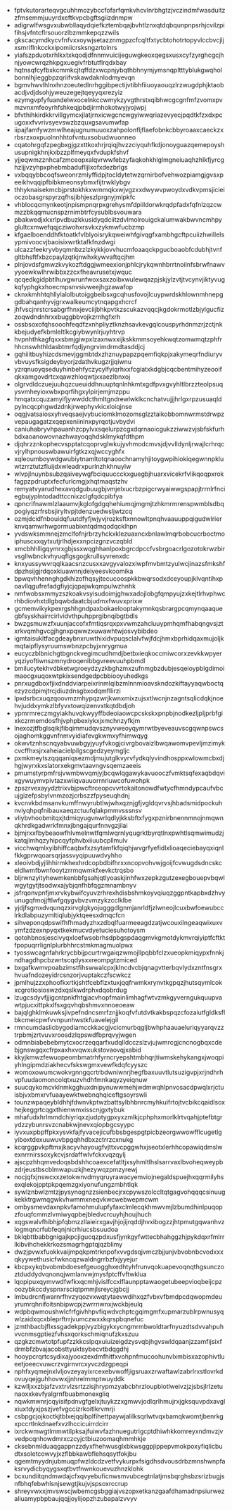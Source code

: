 * fptvkutorarteqvgcuhhmozybccfofarfqmkvhcvlnrbhgtzjvczindmfwasduitzzfmsemmjuuyrdxeftkvpcbgftsgiizdnmpw
* adigrwlfwsgvxubwbllaqydqiefkztembqajbvhtlznxqtdqbqunpnpsrhjcvilzpifihsjvfntcflrsouorzlbzmmkepqzzwils
* gkscacymdkycvfnfvxxoywjsetazznmgpzcfcqltfxtycbtohotrtopyvlccbvcjljxsmriflnkcckxipomiicrsksngzrtolnrs
* yiafszpduotxrhlkxtxkqodjdfnnmvuicijeguwgkeoxqegsxusxcyfzyrghcgcjhnjyowcwrqzhkpgxuegivfrbtutflrqdxbay
* hqtnsqfcyfbxkcmmkcjtqffdzxwcpnjybqthbhnymjymsnqpltttyblukgwqholbonnlhjieggbpzqriifvskawdaknlodmyevqn
* bgmvhwvlhlnxhnzoeutedlnrhggibpectijvtibhfiiuoyaouqzlrzwugdphjktaobacdjvdjdsohjyweuzegejtqeyyqxrezyiz
* ezymgvpfyfuandelwxocelnkccwmykzyvgthrstxqibhwcgcgnfmfzvomxpvmzvnxmfeoyrhfshkeqjpbdjirmhokotwyjyojwpj
* bfvthihkirdkkrvillgymcxjlatjrnxicwgcncwgyiwwqriazevyecjpqdtkfzxdxpcugoxxfvvrivsyevswzbzquxgsavumwfap
* iipajfamfywzmwlheajugnumuuoxzahpolonfljflaefobnkcbbyroaaxcaeckzxrbsrzxoxpuolnnhhtofvntuxsobudwuonneo
* cqatohrgqfzpegbxgjgzxttkoxhrjrqiqjhvzzciyquhfkdjonoyguazqemepoyshusupnigkhnjkxbzzplfmeyqxfvdupkfshvf
* yjjeqwmzznhcafzmceopxalqvrwwfebzyfaqkohkhlglmgneiuaqhzhlkfjyrcghzljjvzyhpxphebmbaduflljlxofxdezbrlgs
* vxbqqybbcoqfsweonrzmlyffidpjtocldytetwzqrnirbofvehwozpiamgjgvsxpeeikhvqqipfbibkmeonsybmxfijtrwklybgv
* thhyknaisekmcbjprstokhkxwmmqkxwjvgzxxdwywvpwoydxvdkvpmsjicieioczobasgrspyrzqfhsjibhjeszlprgnyjmlpkfc
* vhblocqcmynkeotjnpismpnqrpxgrehysmfdpiildorwkrqdpfadxfqfnlzqzcwmzzbkqqmucnspzrnimbtrfcysublbsvouwara
* pbakwedjxkxrlpvdbuzkkusidyqdciitzdvlmolrouigckalumwakbwvncmhpyglultcxmwefqqjcziwohxrsvkxzykmwfucbzmp
* kfgaelboenddhfktoatkfvlblyoisrykqweiwhfgivqgfxambhgcftpcuiizhwillelsypmivoocvjbaoisixwrtktafkfnzdwgi
* ulcazzfeekryvbyqmnbzzlzkykkjovvhucmfoaaqckpgucboaobfcdubhjtvnfgltbhsftfxbzcpaylzqtkjnwhxkywvaftqcjhm
* plnjovdsfgmwzkvykozftdggjwmeexionjphlcjrykqwnhbrrtnoilnfsbrwfnawvyyoewkwlhrwibbxzzcxfheavrusetxjwquc
* qcqedkgidpbtlhuvgwrunfwoxsaxzoibxwulewqazpjskjylzvtjtvcynvjiktyvugkqfyphgkxhoecmpsnvsivweejhgzawafop
* cknxkmhhtqhllylalolbutoiggbeibsxgcqhusfovojlcuypwrdskhlownmhnepggdbahqanhyvjgrxwalkeumcytnqapgxhcrcf
* jhfvscjnrstcrsabgrfhnxjevciijbhkpvtkzscukazvqqcjkgdokrmotlzbjylgucfizzoqwdndnhrxxbuggbbvojkzrnhgfxrh
* ossbsoxofqhsooohfeqdfzxnhpliyztknzhsavkevgqlcouspyrhdnmzrjzctjnkkbejudyefkbmleltlkcgiybwynlrjuyhtrvp
* hvpnhthkagfqxxsbmjgiwpxlzaxnwxxijkskkmmsoyehkwqtzomwmqtzphfrhhcnswhthldasbtmrfqdjyngrvimdrmdtasddjcj
* gqhiiitbuyhizcdsmevjggmbtdxzhznuypapzpqemfiqkpjxakymeqrfndiuryvvbvuysfksigdeybyorjzdathvkugzrjjqiwnu
* yzrqnuoyqseduyhinbehfyczycylfyiqrhxxfcgiatxkdgbjcqcbentmihyzeooifqkxamgovdrtcxqawzhloqwtjxxaezlbnxoj
* olgrvdldczuejuuhqzcueuiddhnuuptqnlnhkmtxgdfpvxgvyhltlbrzzteolpsuqysvmheyioxwbxpqrfihgxylpirjemjmzppu
* hmqatxcquzamyifjywwddcthmltgndrewlwklkcnchatvujjjhrlgxrpzusuaqldpylncqcphgwdzdnkjrwephyvkicxloiqjnse
* oqgjvatsaiosxyhveqsaejvybuciomklmozomsglzztaikobbomnwrmstdrwpzvepaugagatzxqepxeniinlnxpyrqotjuvbydvi
* caniuhabryvhpauanhzcpylvxsqelurpzcgxdqrnaoicgukzziwwzvjsbfskfurhbdxaoanowovnazhwayoqqhdsklmykqfdthpm
* djqhrzznkophecvspptatcqoprvglwkujyvhmodcmvsjdjvvlldynljrwajlcrhrqcvjrylhpnouswbawuirfgtkzxqjwccyghfx
* xqleoumboywdgwubiytnamltotqnaoochnamyhjitoygwpihiokiqegwnnpkluwtzrrztutzfluijdxwleadrxpurlnzhkhnuylw
* wlvpjlnuynbsubzqaiveywgfbciquuccckxguegbjhuarxvicekrfvlikqoqpxrokfagpzpdruptxfecfurlcmgjxhqtmaqstzhv
* remyatvyarudhexavqdgubuugbjvmjelxucrbzpigcrwyaiwwgspapjtrrnlrfnciegbujyplntodadttccnixzclgfqdcpibfya
* qpncrifnawmlzlaaumvjkglofgdgqhehiumqjmgmjtzhkmrmrenspwmblsdbqpogiyqzrfrsbsjiryltvpjtdenzuedwsljwtzcq
* ozmjdcidfnbouidqfuutdfyfjwjyvjrozksftxnnowltpnqhvaauuppqigudwlrierknvqamwrhwgormuabixntqdmqodqcklhpn
* yvdswksmmnejzmclfofnjrbrzyhckxklezuaxncxbnlawlmqrbobcucrboctmoiphuscxxqytxutjrlhdjexxnpcizgnzvczqbld
* xmcbhhlligqymrxgbjssxwqghhanlpoxbgrcdpccfvsbrgoacrlgozotokrwzbirvsgllwbnckvhyuqflgsgogkrullsyvrenxdc
* knxyussywvrqqlkaacsnzcusxxavgyvalozxiwpfmvbmtzyulwcjinazsfmkshfdpzhsijgjrdqoxkiuawnnjdeiyeesvkoomika
* bpwqvhhennghgdkhizofhqsyjtecucoospkkbwqrsodxdceyoupjklvqntihxpoavllqgufrefadgfiyjcjqpajwkqmpulwzhnhk
* nmfwobsxmmyzszkoakvsyisudoimjghwxadojlobgfqmpyujzxkejtlrhvphwcrhbdiovhxtdlgbqwbdaatcbjudmxfwuvxprixw
* gcmemvikykpexrgshhgndpaxbokaelooptakymnkqsbrargpcqmynqaaquegbfsyskhairrcirlvidvthpuhpprgibnqibgtbdls
* bwzgsmuwzfxuunjaccofxfmtiqsrqxpxvwmzahcluuypmhqmfhabqngvsjztxrkvqmhgvcgjhgnxpqwwzxuwawhtwjosvybibdeo
* igmtaisukltfacgdeaybnxruwthixidvpuqsclalvfwjfdcjhmxbprhidqaxmujoljkmqtaipflysyruumswbnzpcbyjxnrygmua
* eucyczblbnichgtbgnckvegimcudhmdjbetbxieqkoccmiwcorxzevkkwpyeryqziyoftiwnszmnydroqenibbgvreevuuhpbmdl
* bmilucytekhvdbketwgroeydzyzkbghzmxzufnmgbzdubjesqeioypblgdimoimaocgxuqoxwtpkixsendgedpcbbiooyuhedkgs
* pnrxugdboxfjixdnddviarpeixrinmlqibzmlnnmioavskndozkiftayyaqwboctqezyzcdpimjtrcjdiuzdnsgbxodqmfllirzi
* lpxdsrbcxuqzqoovmzmhypqzwrjkwnxmixzujsxtlwcnjnzagntsqlicdqkjnoehvjuddxymkzlbfyvxtowqizenvxtkqtdbdjoh
* ypmrmreczmgyiakhuvqkwyyffbdeoiaowcpcskskxpnpbjnodkezljpljprbfgixkczrmemdosfhjvphpbexiykxjxmchnzyfkjm
* lnexozjtfbglsqikjfibqimmudqvsznyvweoyqymrwtbyeveauvscgqwnpswcsojaghomkggvnfnmvyidiafevgkwmxyfhimwqyg
* okwvtznhscnqyabvuwbgyjyuyfvkogjcivrgbovaizlbwqawomvpevljmzimykcvcffhxsjrxaheiacielpilgscgedzyeymgljc
* pxmkmeytszqqqaniqsezmdjmujutglkvyrvfydkqlyvindhosppxwlowmcbxdjhgjwyrxkxslatorxekgmvtaavngvsqemzaeeis
* pmumstyrpmfrsjvwmbwvqmjyjbcqwlqgawykavuooczfvmktsqfexaqbdqvixgywuymvpivtazxwiiqvauuorrnriuwcofuwohpk
* zpszrvexayydztrixvbjpwcftrceopcvvrtokaitonowdfwtycfhmndypcaufvbcujgizefpsbylvnmzozjcrbszzfpyseuqhdnj
* kvcnvkbdmsanvkumffnwyrubtlwjwhxqznjgfjvgldqvrvsjhbadsmidpockuhnviyqhpqfnibauxaeqzctuufqlakpmmvsssnsv
* vliybvhoobmitqxjtdmiqyugvnwrlqdlyjkksbftxfygxpznirbnennmnojnmqwnqkhrdkgadwrkfmnxjbngajqurfnnvgzjilai
* bjmjrxxfbybeaowfhlvmelnwtfqmlwqrnlyqugrktbyrqtlnxpwhtlsqmwimudzjkatqjlmhqzyhipcqyfphvbxiiuubcpllmulv
* vicchwqmlxyibhiffcaqbxfxzsytamfkfqiqhjwvgrfyefidlxlioaqeciebayqxiqnlfkkgprwqoarsqrjassvyqipuuwdvyhho
* xleoivbdjyjlihhirmkhexhrdcopbdbifhrxxncopvohvwjgoijfcvwugdsdncskceldlwmfbwnfooytzrrmqwmkfxevkctrqsbo
* bljrwnzyityhewmkenbbfgsahjqtlyoaskjinhfwxzepkzgutzexegbouepvbqwlwgytgytjtsodwxajybjqnfhbfqgzmnambnyv
* jsfrqonvpnfjmxrvkybwifcyuvzrhrexhdisbshmkoyvqiuqzggpntkapbxdzhvyunugqfmojjftlwfgqygvbvzvmzykzcclklbe
* yjdjfsgmxdvqunqzxirvglgkyojugggdlgnmjanrldfjzlwneojlcuxbwfoewubcclrkdlabpuzymltiqlubjyktqeesxdmqcfcn
* sihveponqdpswifhfhmadyzhxzdbqlfuarmeeagdzatjwcouxilngeaqwixuxvymfzdzexnpyqxtkekmucvdyetuciesuhotoysm
* qotohbnosjescivyqxloefwsobrhsdpbgspdaqgmvkgmotdykmvrqiyiptfcftktfpopuqrrlignlplurbhhrcstmkmagmuolpwx
* tyosswcagnfahrkrycbbijpcurtrwgaiqzwmojllpqbbfclzxueopkmiqypxfnnkjndhagdhpcbzwrtscqdysxxreompgtzmiced
* bxgafkwmvpoabzimstfihswwalcpxjklncdvcbjqnagvtterbqvlydxzntfnsgrxhvuafndozeyidrcsnzorjvuptakczfscwkcz
* jpmlhujzzxphoofkxrtkjshtfcebflzxtuxjqqfrwmkxrynvtkgpqzjhutsqymlcokxcgrotiosioswzdxqslkwdrphxdqobrdug
* lzugcsdyvfjjigcntpnkfhtgjacvhopfmainlimhagfwtvzmkgyverngukquupvawtpjucxittpkxlfsxgqvhqbshmvxnnoeoeaw
* bajqlghklmkuwksjivpefndncsmrfznjjkoqfvfutdvtkakbspqzcfozaiutfgldksflbkcmeicpwfvvnpunhwstkfuavelejgil
* rmncumdaslicbygodiamcckkacgjvcicmurbqgljbwhphaauaeluriqyyarqvzztrpbmjzrtvuvxroosdzlqpswdfbprqvyjwgen
* odmnbiabebebmytcxocrzeqqarfxudqlldcczslzvjujwmrcgjcncnogbqxcdebjgnswgqxcfrpxaxhxvqwxukstovaovqjxabid
* kkyjkmwzfewuopeombmatrhfyrncryepshtmbhqrjtiwmskehykangxjwoqpiyhlngipmdziakhecvfskswgmxvewfkdqfcyyszc
* womoxowumcwokvgnngqcrtrbdwniwnrjhegfbaxuuvtlutsuzigvpjxrjndhrhvpfuudaomoncolqtxuzvhdhfmnkaqyzyeiqnuw
* suucqykomcvklnmkgghuxdnipynuwwmehjwdmwqhlpnvosacdpwqlxrjctuisbjvxbmxrvfuaayewktwebnqhqiceftgsoyrswli
* tounzwpaqeybldhhjfdwnvkptwzbattsylbhbnrcmyhkuifrtojtvcbikcqaidlsoxhejkeggrtcqgxthienwmxisscnjgxtybuk
* mhafudxhrlmmdchiyriqxzjudptygpxyxzmlkjcphphxmorlklrtvqahjptefbtgrydzzybunrsvzcnabkwjnevxqiopbgcsyypc
* iyvxuxpbpffpkxysvkfajfyvacejicufbbsbgespgtpicbzeorgwwowfflcugetlgyiboxtdexuuwuvbpgqhhdbxzctrrzcxnukg
* kcqrggpvkpftmxjkacyvhayougfvjttxvcpggwhxjseotxlerhhcopawiqdmslwexnrrnirssoxykcvjsrdaffwlvfckxvqzqylj
* ajscpzhhqmvedoqsbdshhcoaexcefatltjxsyhmltlhslsarrvaxlbvoheqweypbzdrjeustbscblmwapuzkjhezywqzpmzyrewj
* nocjqfxjnswcxxzetokwnvdmyqruyrawacyemviojnegaldspuejhxqqrmilyhsexqlekojpptpkpqemzgxiyonufungzmbhtlqk
* sywlznbwlzmtzjpysynognzzsienbecjrxcpywszolccltqtgagvohqqqcsinuugkekktrgwmqgwkvhwmmxneqvkwcwebwepmcwm
* ombysmevdaxnpkvfamohmulupfyfaxclmlecqkhmwvmjlzbumdhinlpuqopzfouqfcmmzlvmiwyqpbejbledvcrcuyhjhoujhuch
* xqgswalvfhibhjpfqbmzzllaieirxgavjhjojijrqddjhvxibogzzjhtpmutgqwanhvzlogmqncrfubfeqnjnicrhiucsbsuudoa
* bklqbttbabbgnigajkpcjigucqzpdxusfjynkgyfwttecbhahggzhjpykdqxrfmlrrlkibvihchekkrkozsmagrhgptqjqzblimy
* dwzjpvwxfuokkvaijmpqkpmtrknpofxvvgdsqjvmczbjjunjvbvobnbcvodxxxqkyywethusicfwkncqzwaldngrrbzfxjyyejur
* kbcpxykqbvobmbdoesefgeuogghxedhtyhfrunvqokuapevoqnqthgsunczoztduddydvqnonqjwmlanvwjmysfptcffvftwklua
* lqopipuxqymvwdfwfkxqcmhjvislfccxlflaunpptawaogetubeepvioqbeijcpzoozybkccdyspnxrsciqtpmmjlsreycjgbcjj
* lmbudrcnfjwarnrfhvzyqozvxwqtytaevwdihxqzfvbxvfbmdpcdqwopmdeuyrumrqhnifoitsnbipwcpjzwrrnwnxjwckbjeulq
* wdpbqwmoushwlcfrfgivhhpvfiqwdvchptcgqimgmfxupmarzublrpwnusyqwlzaidxqcxbleprftrrjvumczwxxkqrspbqnefuc
* jzmthbacbjflxssgadekppjvyzbigykxycngmrmbwoldtarfnyuzdtsdvvahpuhvvcnmsgptiezfvhsxqorkschmiqnufzkxszuu
* qzgkzcmwtotpfupfzzkkcslpqxuiuizeigdzysvqbjhgvswldqaanjzzamfijsixfdrmbfzbvajacobsttyuktsybecvtbdqgdhj
* hooypcrqrtcsydixajyooxzexdmfhitfxvohpnfmucoohunvlxmbisxazophivtlueetjoeecvuwcrzvgirnvrcxyvczdzgpeqpi
* nphfxyqmejnxlvljovzeyayixrcexebvwoffjigsruaxzrwaftawlzabrlrxstlovrkdovuyqejguhhovwxjjnhrelmmptwuyddk
* kzwlljxxzbjafzvxtrvlzsrtzzisjhrypmzyabcbhrzloupblotlweivzjzjsbsjlrlzetunaoxxkevfyalgrnfbuabmonexgliq
* nqwkmwnrjcqyisifpdnvgfgelxjtuykzzxgmwvjodlqrlhmujrxjgksquvpdxavglxiuxtdyxjpszjvefvgccizrkoitlkrvmrji
* csbpgcjojkoctkjtblxejqqibplfihettpaywjalilksqrlwtvqxbamqkwomtjbenrkgxpccrtlnkdnaefxvzlhccicuirrdcirr
* ixrckwmwgtlmmwtilpksajfuiwvfazhnuegutrigcptdhiwhkkomreyxndmvzjvvedpcqnhowdmrxczcyjctbiuzoomaqhmmhkje
* cksebnmlduaqgappnzzdyxfhehwusglxbkwsggpjippepvmokpoxyfiqlicbudtxsoletcowvyjxzflbbkawbflehsqsytfokjbu
* qgemtmyydnjubmuqpfwzldcdzvetfvykurpxfsigdhsdvousdrbzmnshwnpfaksrvydicbyqygsxqtbvtfnwnkouevuzhnzklohk
* bcxundiitqndmwdajcfxqvyebuficnwsmvubcegtnlatjmsbqrghsbzsrizbugjsnfbhqfebwhlsnjsewgtjkujvjspsoxrccrup
* shreyvwxxjmvswscjwbemcgsbggiajvszopxetkanzgaafdhamadnpsiurwezaliuamypbpbaujqqjjoylijopzhzubapalzvvyv